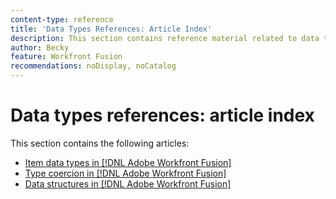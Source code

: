 ```yaml
---
content-type: reference
title: 'Data Types References: Article Index'
description: This section contains reference material related to data types in Adobe Workfront Fusion. 
author: Becky
feature: Workfront Fusion
recommendations: noDisplay, noCatalog
---
```


# Data types references: article index

This section contains the following articles:

* [Item data types in [!DNL Adobe Workfront Fusion]](/help/workfront-fusion/references/mapping-panel/data-types/item-data-types.md)
* [Type coercion in [!DNL Adobe Workfront Fusion]](/help/workfront-fusion/references/mapping-panel/data-types/type-coercion.md)
* [Data structures in [!DNL Adobe Workfront Fusion]](/help/workfront-fusion/references/mapping-panel/data-types/data-structures.md)
